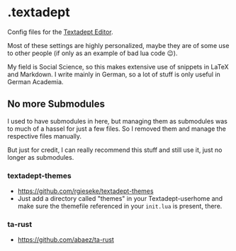 # .textadept
Config files for the [Textadept Editor](https://foicica.com/textadept/).

Most of these settings are highly personalized, maybe they are of some use to
other people (if only as an example of bad lua code 😉). 

My field is Social Science, so this makes extensive use of snippets in LaTeX 
and Markdown.
I write mainly in German, so a lot of stuff is only useful in German Academia.

## No more Submodules

I used to have submodules in here, but managing them as submodules was to much
of a hassel for just a few files. So I removed them and manage the respective
files manually.

But just for credit, I can really recommend this stuff and still use it, just 
no longer as submodules.

### textadept-themes

- https://github.com/rgieseke/textadept-themes
- Just add a directory called "themes" in your Textadept-userhome and make 
  sure the themefile referenced in your `init.lua` is present, there.

### ta-rust

- https://github.com/abaez/ta-rust